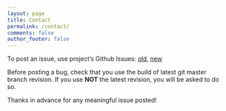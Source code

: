 ```yaml
---
layout: page
title: Contact
permalink: /contact/
comments: false
author_footer: false
---
```


To post an issue, use project’s Github Issues:
[old](https://github.com/krieger-od/whdd/issues), [new](https://github.com/whdd/whdd/issues)

Before posting a bug, check that you use the build of latest git master branch revision. If you use **NOT** the latest revision, you will be asked to do so.

Thanks in advance for any meaningful issue posted!
